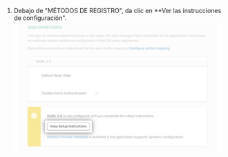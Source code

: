 1. Debajo de "MÉTODOS DE REGISTRO", da clic en **Ver las instrucciones de configuración". ![Botón de "Ver instrucciones de configuración" en la pestaña "Registrarse" de la aplicación de Okta](/assets/images/help/saml/okta-view-setup-instructions.png)</li> </ol>